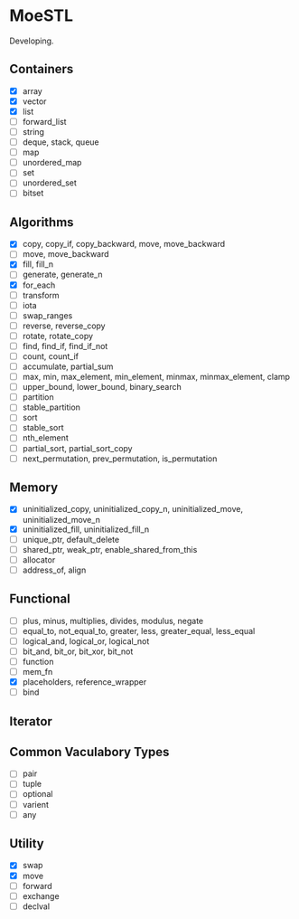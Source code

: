 # MoeSTL
Developing.
## Containers
* [x] array
* [x] vector
* [x] list
* [ ] forward_list
* [ ] string
* [ ] deque, stack, queue
* [ ] map
* [ ] unordered_map
* [ ] set
* [ ] unordered_set
* [ ] bitset
## Algorithms
* [x] copy, copy_if, copy_backward, move, move_backward
* [ ] move, move_backward
* [x] fill, fill_n
* [ ] generate, generate_n
* [x] for_each
* [ ] transform
* [ ] iota
* [ ] swap_ranges
* [ ] reverse, reverse_copy
* [ ] rotate, rotate_copy
* [ ] find, find_if, find_if_not
* [ ] count, count_if
* [ ] accumulate, partial_sum
* [ ] max, min, max_element, min_element, minmax, minmax_element, clamp
* [ ] upper_bound, lower_bound, binary_search
* [ ] partition
* [ ] stable_partition
* [ ] sort
* [ ] stable_sort
* [ ] nth_element
* [ ] partial_sort, partial_sort_copy
* [ ] next_permutation, prev_permutation, is_permutation
## Memory
* [x] uninitialized_copy, uninitialized_copy_n, uninitialized_move, uninitialized_move_n
* [x] uninitialized_fill, uninitialized_fill_n
* [ ] unique_ptr, default_delete
* [ ] shared_ptr, weak_ptr, enable_shared_from_this
* [ ] allocator
* [ ] address_of, align
## Functional
* [ ] plus, minus, multiplies, divides, modulus, negate
* [ ] equal_to, not_equal_to, greater, less, greater_equal, less_equal
* [ ] logical_and, logical_or, logical_not
* [ ] bit_and, bit_or, bit_xor, bit_not
* [ ] function
* [ ] mem_fn
* [x] placeholders, reference_wrapper
* [ ] bind
## Iterator
## Common Vaculabory Types
* [ ] pair
* [ ] tuple
* [ ] optional
* [ ] varient
* [ ] any
## Utility
* [x] swap
* [x] move
* [ ] forward
* [ ] exchange
* [ ] declval